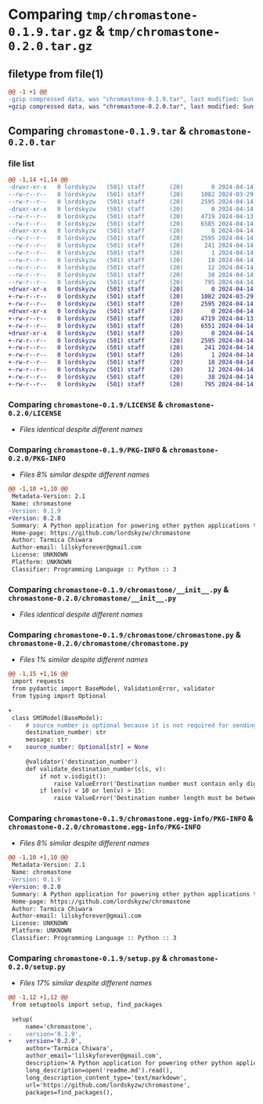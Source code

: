 # Comparing `tmp/chromastone-0.1.9.tar.gz` & `tmp/chromastone-0.2.0.tar.gz`

## filetype from file(1)

```diff
@@ -1 +1 @@
-gzip compressed data, was "chromastone-0.1.9.tar", last modified: Sun Apr 14 06:52:29 2024, max compression
+gzip compressed data, was "chromastone-0.2.0.tar", last modified: Sun Apr 14 07:03:03 2024, max compression
```

## Comparing `chromastone-0.1.9.tar` & `chromastone-0.2.0.tar`

### file list

```diff
@@ -1,14 +1,14 @@
-drwxr-xr-x   0 lordskyzw   (501) staff       (20)        0 2024-04-14 06:52:29.109852 chromastone-0.1.9/
--rw-r--r--   0 lordskyzw   (501) staff       (20)     1082 2024-03-29 23:18:58.000000 chromastone-0.1.9/LICENSE
--rw-r--r--   0 lordskyzw   (501) staff       (20)     2595 2024-04-14 06:52:29.109401 chromastone-0.1.9/PKG-INFO
-drwxr-xr-x   0 lordskyzw   (501) staff       (20)        0 2024-04-14 06:52:29.103586 chromastone-0.1.9/chromastone/
--rw-r--r--   0 lordskyzw   (501) staff       (20)     4719 2024-04-13 21:06:06.000000 chromastone-0.1.9/chromastone/__init__.py
--rw-r--r--   0 lordskyzw   (501) staff       (20)     6585 2024-04-14 06:44:32.000000 chromastone-0.1.9/chromastone/chromastone.py
-drwxr-xr-x   0 lordskyzw   (501) staff       (20)        0 2024-04-14 06:52:29.108452 chromastone-0.1.9/chromastone.egg-info/
--rw-r--r--   0 lordskyzw   (501) staff       (20)     2595 2024-04-14 06:52:28.000000 chromastone-0.1.9/chromastone.egg-info/PKG-INFO
--rw-r--r--   0 lordskyzw   (501) staff       (20)      241 2024-04-14 06:52:29.000000 chromastone-0.1.9/chromastone.egg-info/SOURCES.txt
--rw-r--r--   0 lordskyzw   (501) staff       (20)        1 2024-04-14 06:52:28.000000 chromastone-0.1.9/chromastone.egg-info/dependency_links.txt
--rw-r--r--   0 lordskyzw   (501) staff       (20)       18 2024-04-14 06:52:28.000000 chromastone-0.1.9/chromastone.egg-info/requires.txt
--rw-r--r--   0 lordskyzw   (501) staff       (20)       12 2024-04-14 06:52:28.000000 chromastone-0.1.9/chromastone.egg-info/top_level.txt
--rw-r--r--   0 lordskyzw   (501) staff       (20)       38 2024-04-14 06:52:29.110093 chromastone-0.1.9/setup.cfg
--rw-r--r--   0 lordskyzw   (501) staff       (20)      795 2024-04-14 06:52:00.000000 chromastone-0.1.9/setup.py
+drwxr-xr-x   0 lordskyzw   (501) staff       (20)        0 2024-04-14 07:03:03.941292 chromastone-0.2.0/
+-rw-r--r--   0 lordskyzw   (501) staff       (20)     1082 2024-03-29 23:18:58.000000 chromastone-0.2.0/LICENSE
+-rw-r--r--   0 lordskyzw   (501) staff       (20)     2595 2024-04-14 07:03:03.940722 chromastone-0.2.0/PKG-INFO
+drwxr-xr-x   0 lordskyzw   (501) staff       (20)        0 2024-04-14 07:03:03.935427 chromastone-0.2.0/chromastone/
+-rw-r--r--   0 lordskyzw   (501) staff       (20)     4719 2024-04-13 21:06:06.000000 chromastone-0.2.0/chromastone/__init__.py
+-rw-r--r--   0 lordskyzw   (501) staff       (20)     6551 2024-04-14 07:02:07.000000 chromastone-0.2.0/chromastone/chromastone.py
+drwxr-xr-x   0 lordskyzw   (501) staff       (20)        0 2024-04-14 07:03:03.939821 chromastone-0.2.0/chromastone.egg-info/
+-rw-r--r--   0 lordskyzw   (501) staff       (20)     2595 2024-04-14 07:03:03.000000 chromastone-0.2.0/chromastone.egg-info/PKG-INFO
+-rw-r--r--   0 lordskyzw   (501) staff       (20)      241 2024-04-14 07:03:03.000000 chromastone-0.2.0/chromastone.egg-info/SOURCES.txt
+-rw-r--r--   0 lordskyzw   (501) staff       (20)        1 2024-04-14 07:03:03.000000 chromastone-0.2.0/chromastone.egg-info/dependency_links.txt
+-rw-r--r--   0 lordskyzw   (501) staff       (20)       18 2024-04-14 07:03:03.000000 chromastone-0.2.0/chromastone.egg-info/requires.txt
+-rw-r--r--   0 lordskyzw   (501) staff       (20)       12 2024-04-14 07:03:03.000000 chromastone-0.2.0/chromastone.egg-info/top_level.txt
+-rw-r--r--   0 lordskyzw   (501) staff       (20)       38 2024-04-14 07:03:03.941508 chromastone-0.2.0/setup.cfg
+-rw-r--r--   0 lordskyzw   (501) staff       (20)      795 2024-04-14 07:02:56.000000 chromastone-0.2.0/setup.py
```

### Comparing `chromastone-0.1.9/LICENSE` & `chromastone-0.2.0/LICENSE`

 * *Files identical despite different names*

### Comparing `chromastone-0.1.9/PKG-INFO` & `chromastone-0.2.0/PKG-INFO`

 * *Files 8% similar despite different names*

```diff
@@ -1,10 +1,10 @@
 Metadata-Version: 2.1
 Name: chromastone
-Version: 0.1.9
+Version: 0.2.0
 Summary: A Python application for powering other python applications to send SMS messages globally with number validation and restrictions by Tarmica Chiwara
 Home-page: https://github.com/lordskyzw/chromastone
 Author: Tarmica Chiwara
 Author-email: lilskyforever@gmail.com
 License: UNKNOWN
 Platform: UNKNOWN
 Classifier: Programming Language :: Python :: 3
```

### Comparing `chromastone-0.1.9/chromastone/__init__.py` & `chromastone-0.2.0/chromastone/__init__.py`

 * *Files identical despite different names*

### Comparing `chromastone-0.1.9/chromastone/chromastone.py` & `chromastone-0.2.0/chromastone/chromastone.py`

 * *Files 1% similar despite different names*

```diff
@@ -1,15 +1,16 @@
 import requests
 from pydantic import BaseModel, ValidationError, validator
 from typing import Optional
 
+
 class SMSModel(BaseModel):
-    # source number is optional because it is not required for sending SMS
     destination_number: str
     message: str
+    source_number: Optional[str] = None
 
     @validator('destination_number')
     def validate_destination_number(cls, v):
         if not v.isdigit():
             raise ValueError('Destination number must contain only digits')
         if len(v) < 10 or len(v) > 15:
             raise ValueError('Destination number length must be between 10 and 15 digits')
```

### Comparing `chromastone-0.1.9/chromastone.egg-info/PKG-INFO` & `chromastone-0.2.0/chromastone.egg-info/PKG-INFO`

 * *Files 8% similar despite different names*

```diff
@@ -1,10 +1,10 @@
 Metadata-Version: 2.1
 Name: chromastone
-Version: 0.1.9
+Version: 0.2.0
 Summary: A Python application for powering other python applications to send SMS messages globally with number validation and restrictions by Tarmica Chiwara
 Home-page: https://github.com/lordskyzw/chromastone
 Author: Tarmica Chiwara
 Author-email: lilskyforever@gmail.com
 License: UNKNOWN
 Platform: UNKNOWN
 Classifier: Programming Language :: Python :: 3
```

### Comparing `chromastone-0.1.9/setup.py` & `chromastone-0.2.0/setup.py`

 * *Files 17% similar despite different names*

```diff
@@ -1,12 +1,12 @@
 from setuptools import setup, find_packages
 
 setup(
     name='chromastone', 
-    version='0.1.9',
+    version='0.2.0',
     author='Tarmica Chiwara',  
     author_email='lilskyforever@gmail.com',  
     description='A Python application for powering other python applications to send SMS messages globally with number validation and restrictions by Tarmica Chiwara',
     long_description=open('readme.md').read(),
     long_description_content_type='text/markdown',
     url='https://github.com/lordskyzw/chromastone', 
     packages=find_packages(),
```

